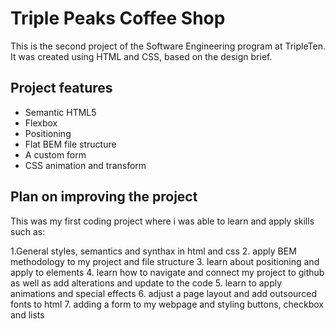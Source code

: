 # Triple Peaks Coffee Shop

This is the second project of the Software Engineering program at TripleTen. It was created using HTML and CSS, based on the design brief.

## Project features

- Semantic HTML5
- Flexbox
- Positioning
- Flat BEM file structure
- A custom form
- CSS animation and transform

## Plan on improving the project

This was my first coding project where i was able to learn and apply skills such as:

1.General styles, semantics and synthax in html and css 2. apply BEM methodology to my project and file structure 3. learn about positioning and apply to elements 4. learn how to navigate and connect my project to github as well as add alterations and update to the code 5. learn to apply animations and special effects 6. adjust a page layout and add outsourced fonts to html 7. adding a form to my webpage and styling buttons, checkbox and lists

